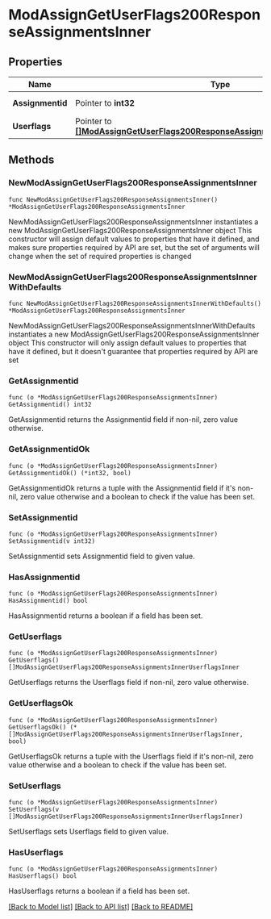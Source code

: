 # ModAssignGetUserFlags200ResponseAssignmentsInner

## Properties

Name | Type | Description | Notes
------------ | ------------- | ------------- | -------------
**Assignmentid** | Pointer to **int32** | assignment id | [optional] 
**Userflags** | Pointer to [**[]ModAssignGetUserFlags200ResponseAssignmentsInnerUserflagsInner**](ModAssignGetUserFlags200ResponseAssignmentsInnerUserflagsInner.md) |  | [optional] 

## Methods

### NewModAssignGetUserFlags200ResponseAssignmentsInner

`func NewModAssignGetUserFlags200ResponseAssignmentsInner() *ModAssignGetUserFlags200ResponseAssignmentsInner`

NewModAssignGetUserFlags200ResponseAssignmentsInner instantiates a new ModAssignGetUserFlags200ResponseAssignmentsInner object
This constructor will assign default values to properties that have it defined,
and makes sure properties required by API are set, but the set of arguments
will change when the set of required properties is changed

### NewModAssignGetUserFlags200ResponseAssignmentsInnerWithDefaults

`func NewModAssignGetUserFlags200ResponseAssignmentsInnerWithDefaults() *ModAssignGetUserFlags200ResponseAssignmentsInner`

NewModAssignGetUserFlags200ResponseAssignmentsInnerWithDefaults instantiates a new ModAssignGetUserFlags200ResponseAssignmentsInner object
This constructor will only assign default values to properties that have it defined,
but it doesn't guarantee that properties required by API are set

### GetAssignmentid

`func (o *ModAssignGetUserFlags200ResponseAssignmentsInner) GetAssignmentid() int32`

GetAssignmentid returns the Assignmentid field if non-nil, zero value otherwise.

### GetAssignmentidOk

`func (o *ModAssignGetUserFlags200ResponseAssignmentsInner) GetAssignmentidOk() (*int32, bool)`

GetAssignmentidOk returns a tuple with the Assignmentid field if it's non-nil, zero value otherwise
and a boolean to check if the value has been set.

### SetAssignmentid

`func (o *ModAssignGetUserFlags200ResponseAssignmentsInner) SetAssignmentid(v int32)`

SetAssignmentid sets Assignmentid field to given value.

### HasAssignmentid

`func (o *ModAssignGetUserFlags200ResponseAssignmentsInner) HasAssignmentid() bool`

HasAssignmentid returns a boolean if a field has been set.

### GetUserflags

`func (o *ModAssignGetUserFlags200ResponseAssignmentsInner) GetUserflags() []ModAssignGetUserFlags200ResponseAssignmentsInnerUserflagsInner`

GetUserflags returns the Userflags field if non-nil, zero value otherwise.

### GetUserflagsOk

`func (o *ModAssignGetUserFlags200ResponseAssignmentsInner) GetUserflagsOk() (*[]ModAssignGetUserFlags200ResponseAssignmentsInnerUserflagsInner, bool)`

GetUserflagsOk returns a tuple with the Userflags field if it's non-nil, zero value otherwise
and a boolean to check if the value has been set.

### SetUserflags

`func (o *ModAssignGetUserFlags200ResponseAssignmentsInner) SetUserflags(v []ModAssignGetUserFlags200ResponseAssignmentsInnerUserflagsInner)`

SetUserflags sets Userflags field to given value.

### HasUserflags

`func (o *ModAssignGetUserFlags200ResponseAssignmentsInner) HasUserflags() bool`

HasUserflags returns a boolean if a field has been set.


[[Back to Model list]](../README.md#documentation-for-models) [[Back to API list]](../README.md#documentation-for-api-endpoints) [[Back to README]](../README.md)



